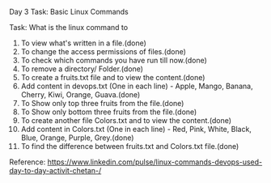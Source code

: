 Day 3 Task: Basic Linux Commands

Task: What is the linux command to

1. To view what's written in a file.(done)
2. To change the access permissions of files.(done)
3. To check which commands you have run till now.(done)
4. To remove a directory/ Folder.(done)
5. To create a fruits.txt file and to view the content.(done)
6. Add content in devops.txt (One in each line) - Apple, Mango, Banana, Cherry, Kiwi, Orange, Guava.(done)
7. To Show only top three fruits from the file.(done)
8. To Show only bottom three fruits from the file.(done)
9. To create another file Colors.txt and to view the content.(done)
10. Add content in Colors.txt (One in each line) - Red, Pink, White, Black, Blue, Orange, Purple, Grey.(done)
11. To find the difference between fruits.txt and Colors.txt file.(done)

Reference: https://www.linkedin.com/pulse/linux-commands-devops-used-day-to-day-activit-chetan-/
